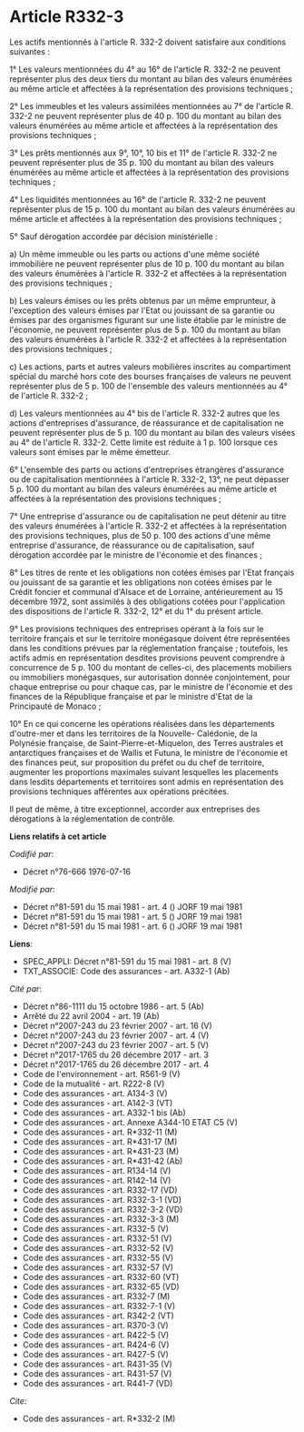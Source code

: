 # Article R332-3

Les actifs mentionnés à l'article R. 332-2 doivent satisfaire aux conditions suivantes :

1° Les valeurs mentionnées du 4° au 16° de l'article R. 332-2 ne peuvent représenter plus des deux tiers du montant au bilan
des valeurs énumérées au même article et affectées à la représentation des provisions techniques ;

2° Les immeubles et les valeurs assimilées mentionnées au 7° de l'article R. 332-2 ne peuvent représenter plus de 40 p. 100
du montant au bilan des valeurs énumérées au même article et affectées à la représentation des provisions techniques ;

3° Les prêts mentionnés aux 9°, 10°, 10 bis et 11° de l'article R. 332-2 ne peuvent représenter plus de 35 p. 100 du montant
au bilan des valeurs énumérées au même article et affectées à la représentation des provisions techniques ;

4° Les liquidités mentionnées au 16° de l'article R. 332-2 ne peuvent représenter plus de 15 p. 100 du montant au bilan des
valeurs énumérées au même article et affectées à la représentation des provisions techniques ;

5° Sauf dérogation accordée par décision ministérielle :

a) Un même immeuble ou les parts ou actions d'une même société immobilière ne peuvent représenter plus de 10 p. 100 du
montant au bilan des valeurs énumérées à l'article R. 332-2 et affectées à la représentation des provisions techniques ;

b) Les valeurs émises ou les prêts obtenus par un même emprunteur, à l'exception des valeurs émises par l'Etat ou jouissant
de sa garantie ou émises par des organismes figurant sur une liste établie par le ministre de l'économie, ne peuvent
représenter plus de 5 p. 100 du montant au bilan des valeurs énumérées à l'article R. 332-2 et affectées à la représentation
des provisions techniques ;

c) Les actions, parts et autres valeurs mobilières inscrites au compartiment spécial du marché hors cote des bourses
françaises de valeurs ne peuvent représenter plus de 5 p. 100 de l'ensemble des valeurs mentionnées au 4° de l'article R.
332-2 ;

d) Les valeurs mentionnées au 4° bis de l'article R. 332-2 autres que les actions d'entreprises d'assurance, de réassurance
et de capitalisation ne peuvent représenter plus de 5 p. 100 du montant au bilan des valeurs visées au 4° de l'article R.
332-2. Cette limite est réduite à 1 p. 100 lorsque ces valeurs sont émises par le même émetteur.

6° L'ensemble des parts ou actions d'entreprises étrangères d'assurance ou de capitalisation mentionnées à l'article R.
332-2, 13°, ne peut dépasser 5 p. 100 du montant au bilan des valeurs énumérées au même article et affectées à la
représentation des provisions techniques ;

7° Une entreprise d'assurance ou de capitalisation ne peut détenir au titre des valeurs énumérées à l'article R. 332-2 et
affectées à la représentation des provisions techniques, plus de 50 p. 100 des actions d'une même entreprise d'assurance, de
réassurance ou de capitalisation, sauf dérogation accordée par le ministre de l'économie et des finances ;

8° Les titres de rente et les obligations non cotées émises par l'Etat français ou jouissant de sa garantie et les
obligations non cotées émises par le Crédit foncier et communal d'Alsace et de Lorraine, antérieurement au 15 décembre 1972,
sont assimilés à des obligations cotées pour l'application des dispositions de l'article R. 332-2, 12° et du 1° du présent
article.

9° Les provisions techniques des entreprises opérant à la fois sur le territoire français et sur le territoire monégasque
doivent être représentées dans les conditions prévues par la réglementation française ; toutefois, les actifs admis en
représentation desdites provisions peuvent comprendre à concurrence de 5 p. 100 du montant de celles-ci, des placements
mobiliers ou immobiliers monégasques, sur autorisation donnée conjointement, pour chaque entreprise ou pour chaque cas, par
le ministre de l'économie et des finances de la République française et par le ministre d'Etat de la Principauté de Monaco ;

10° En ce qui concerne les opérations réalisées dans les départements d'outre-mer et dans les territoires de la Nouvelle-
Calédonie, de la Polynésie française, de Saint-Pierre-et-Miquelon, des Terres australes et antarctiques françaises et de
Wallis et Futuna, le ministre de l'économie et des finances peut, sur proposition du préfet ou du chef de territoire,
augmenter les proportions maximales suivant lesquelles les placements dans lesdits départements et territoires sont admis en
représentation des provisions techniques afférentes aux opérations précitées.

Il peut de même, à titre exceptionnel, accorder aux entreprises des dérogations à la réglementation de contrôle.

**Liens relatifs à cet article**

_Codifié par_:

  - Décret n°76-666 1976-07-16

_Modifié par_:

  - Décret n°81-591 du 15 mai 1981 - art. 4 () JORF 19 mai 1981
  - Décret n°81-591 du 15 mai 1981 - art. 5 () JORF 19 mai 1981
  - Décret n°81-591 du 15 mai 1981 - art. 6 () JORF 19 mai 1981

**Liens**:

  - SPEC_APPLI: Décret n°81-591 du 15 mai 1981 - art. 8 (V)
  - TXT_ASSOCIE: Code des assurances - art. A332-1 (Ab)

_Cité par_:

  - Décret n°86-1111 du 15 octobre 1986 - art. 5 (Ab)
  - Arrêté du 22 avril 2004 - art. 19 (Ab)
  - Décret n°2007-243 du 23 février 2007 - art. 16 (V)
  - Décret n°2007-243 du 23 février 2007 - art. 4 (V)
  - Décret n°2007-243 du 23 février 2007 - art. 5 (V)
  - Décret n°2017-1765 du 26 décembre 2017 - art. 3
  - Décret n°2017-1765 du 26 décembre 2017 - art. 4
  - Code de l'environnement - art. R561-9 (V)
  - Code de la mutualité - art. R222-8 (V)
  - Code des assurances - art. A134-3 (V)
  - Code des assurances - art. A142-3 (VT)
  - Code des assurances - art. A332-1 bis (Ab)
  - Code des assurances - art. Annexe A344-10 ETAT C5 (V)
  - Code des assurances - art. R*332-11 (M)
  - Code des assurances - art. R*431-17 (M)
  - Code des assurances - art. R*431-23 (M)
  - Code des assurances - art. R*431-42 (Ab)
  - Code des assurances - art. R134-14 (V)
  - Code des assurances - art. R142-14 (V)
  - Code des assurances - art. R332-17 (VD)
  - Code des assurances - art. R332-3-1 (VD)
  - Code des assurances - art. R332-3-2 (VD)
  - Code des assurances - art. R332-3-3 (M)
  - Code des assurances - art. R332-5 (V)
  - Code des assurances - art. R332-51 (V)
  - Code des assurances - art. R332-52 (V)
  - Code des assurances - art. R332-55 (V)
  - Code des assurances - art. R332-57 (V)
  - Code des assurances - art. R332-60 (VT)
  - Code des assurances - art. R332-65 (VD)
  - Code des assurances - art. R332-7 (M)
  - Code des assurances - art. R332-7-1 (V)
  - Code des assurances - art. R342-2 (VT)
  - Code des assurances - art. R370-3 (V)
  - Code des assurances - art. R422-5 (V)
  - Code des assurances - art. R424-6 (V)
  - Code des assurances - art. R427-5 (V)
  - Code des assurances - art. R431-35 (V)
  - Code des assurances - art. R431-57 (V)
  - Code des assurances - art. R441-7 (VD)

_Cite_:

  - Code des assurances - art. R*332-2 (M)
